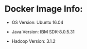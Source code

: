 # Docker Image Info:  

- OS Version: Ubuntu 16.04   

- Java Version: IBM SDK-8.0.5.31    

- Hadoop Version: 3.1.2
